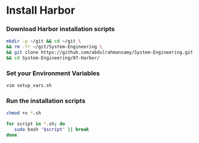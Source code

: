 # Install Harbor

### Download Harbor installation scripts
```bash
mkdir -p ~/git && cd ~/git \
&& rm -fr ~/git/System-Engineering \
&& git clone https://github.com/abdulrahmansamy/System-Engineering.git \
&& cd System-Engineering/07-Harbor/
```

### Set your Environment Variables
```bash
vim setup_vars.sh
```

### Run the installation scripts
```bash
chmod +x *.sh

for script in *.sh; do
   sudo bash "$script" || break
done
```

